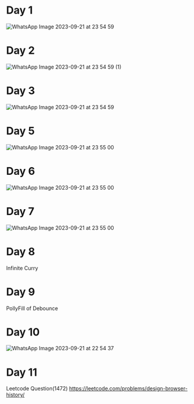 # Day 1
![WhatsApp Image 2023-09-21 at 23 54 59](https://github.com/AakashDevilstar/75_Days_J.s_Problem/assets/90106514/96884bc3-b109-4fe7-9df7-b612010a9fa3)

# Day 2
![WhatsApp Image 2023-09-21 at 23 54 59 (1)](https://github.com/AakashDevilstar/75_Days_J.s_Problem/assets/90106514/9bbba3d9-f17d-431b-9c29-b2f567b8d0a5)

# Day 3
![WhatsApp Image 2023-09-21 at 23 54 59](https://github.com/AakashDevilstar/75_Days_J.s_Problem/assets/90106514/9b6f06ad-58dc-4364-88f4-71c58a5289bd)

# Day 5
![WhatsApp Image 2023-09-21 at 23 55 00](https://github.com/AakashDevilstar/75_Days_J.s_Problem/assets/90106514/b57c0beb-7cff-4d94-b541-6232a603bb09)

# Day 6
![WhatsApp Image 2023-09-21 at 23 55 00](https://github.com/AakashDevilstar/75_Days_J.s_Problem/assets/90106514/82f93b52-6dd4-4cdf-9e61-a0297befb0d0)

# Day 7
![WhatsApp Image 2023-09-21 at 23 55 00](https://github.com/AakashDevilstar/75_Days_J.s_Problem/assets/90106514/4f61772c-a122-4c63-a970-41a43375f472)

# Day 8
Infinite Curry

# Day 9
PollyFill of Debounce

# Day 10
![WhatsApp Image 2023-09-21 at 22 54 37](https://github.com/AakashDevilstar/75_Days_J.s_Problem/assets/90106514/1d11b2c1-80ce-4ba6-85fc-9fd30fb22521)

# Day 11
Leetcode Question(1472) https://leetcode.com/problems/design-browser-history/
